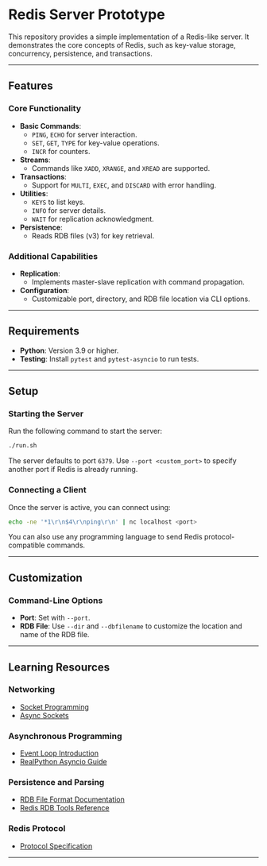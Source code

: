 # Redis Server Prototype  

This repository provides a simple implementation of a Redis-like server. It demonstrates the core concepts of Redis, such as key-value storage, concurrency, persistence, and transactions.  

---

## Features  

### Core Functionality  
- **Basic Commands**:  
  - `PING`, `ECHO` for server interaction.  
  - `SET`, `GET`, `TYPE` for key-value operations.  
  - `INCR` for counters.  
- **Streams**:  
  - Commands like `XADD`, `XRANGE`, and `XREAD` are supported.  
- **Transactions**:  
  - Support for `MULTI`, `EXEC`, and `DISCARD` with error handling.  
- **Utilities**:  
  - `KEYS` to list keys.  
  - `INFO` for server details.  
  - `WAIT` for replication acknowledgment.  
- **Persistence**:  
  - Reads RDB files (v3) for key retrieval.  

### Additional Capabilities  
- **Replication**:  
  - Implements master-slave replication with command propagation.  
- **Configuration**:  
  - Customizable port, directory, and RDB file location via CLI options.  

---

## Requirements  

- **Python**: Version 3.9 or higher.  
- **Testing**: Install `pytest` and `pytest-asyncio` to run tests.  

---

## Setup  

### Starting the Server  
Run the following command to start the server:  
```bash  
./run.sh  
```  
The server defaults to port `6379`. Use `--port <custom_port>` to specify another port if Redis is already running.  

### Connecting a Client  
Once the server is active, you can connect using:  
```bash  
echo -ne '*1\r\n$4\r\nping\r\n' | nc localhost <port>  
```  
You can also use any programming language to send Redis protocol-compatible commands.  

---

## Customization  

### Command-Line Options  
- **Port**: Set with `--port`.  
- **RDB File**: Use `--dir` and `--dbfilename` to customize the location and name of the RDB file.  

---

## Learning Resources  

### Networking  
- [Socket Programming](https://docs.python.org/3/howto/sockets.html)  
- [Async Sockets](https://docs.python.org/3/library/asyncio-eventloop.html#working-with-socket-objects-directly)  

### Asynchronous Programming  
- [Event Loop Introduction](https://www.youtube.com/watch?v=8aGhZQkoFbQ)  
- [RealPython Asyncio Guide](https://realpython.com/async-io-python/)  

### Persistence and Parsing  
- [RDB File Format Documentation](https://rdb.fnordig.de/file_format.html)  
- [Redis RDB Tools Reference](https://github.com/sripathikrishnan/redis-rdb-tools/blob/master/rdbtools/parser.py)  

### Redis Protocol  
- [Protocol Specification](https://redis.io/docs/latest/develop/reference/protocol-spec/)  

---
